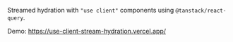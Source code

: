 Streamed hydration with `"use client"` components using `@tanstack/react-query`.

Demo: https://use-client-stream-hydration.vercel.app/
